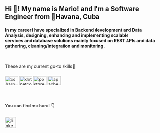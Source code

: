 <h2 align="left">Hi 👋! My name is Mario! and I'm a Software Engineer from 📍Havana, Cuba</h2>

###

<h4 align="left">In my career i have specialized in Backend development and Data Analysis, designing, enhancing and implementing scalable<br>services and database solutions mainly focused on REST APIs and data gathering, cleaning/integration and monitoring.</h4>

<br>
<p align="left">These are my current go-to skills🧠</p>


###

<div align="left">
  <img src="https://cdn.jsdelivr.net/gh/devicons/devicon/icons/csharp/csharp-original.svg" height="30" width="42" alt="csharp logo"  />
  <img src="https://cdn.jsdelivr.net/gh/devicons/devicon/icons/dotnetcore/dotnetcore-original.svg" height="30" width="42" alt="dotnetcore logo"  />
  <img src="https://cdn.jsdelivr.net/gh/devicons/devicon/icons/postgresql/postgresql-original.svg" height="30" width="42" alt="postgresql logo"  />
  <img src="https://cdn.jsdelivr.net/gh/devicons/devicon/icons/apachekafka/apachekafka-original.svg" height="30" width="42" alt="apachekafka logo"  />
</div>

###

<br>
<p align="left">You can find me here! 👇</p>


###

<div align="left">
  <a href="https://www.linkedin.com/in/mario-diaz-alvarez-357301255/" target="_blank">
    <img src="https://img.shields.io/static/v1?message=LinkedIn&logo=linkedin&label=&color=0077B5&logoColor=white&labelColor=&style=for-the-badge" height="35" alt="linkedin logo"  />
  </a>  
</div>

###

<br clear="both">


###
